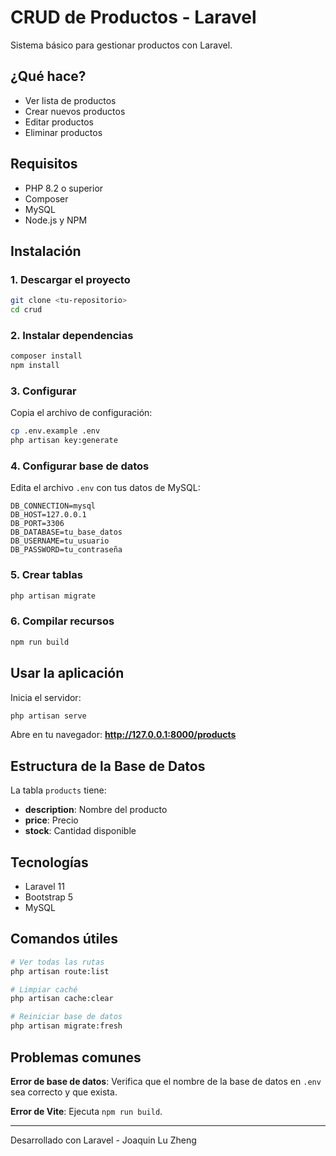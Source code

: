 # CRUD de Productos - Laravel

Sistema básico para gestionar productos con Laravel.

## ¿Qué hace?

- Ver lista de productos
- Crear nuevos productos
- Editar productos
- Eliminar productos

## Requisitos

- PHP 8.2 o superior
- Composer
- MySQL
- Node.js y NPM

## Instalación

### 1. Descargar el proyecto

```bash
git clone <tu-repositorio>
cd crud
```

### 2. Instalar dependencias

```bash
composer install
npm install
```

### 3. Configurar

Copia el archivo de configuración:

```bash
cp .env.example .env
php artisan key:generate
```

### 4. Configurar base de datos

Edita el archivo `.env` con tus datos de MySQL:

```env
DB_CONNECTION=mysql
DB_HOST=127.0.0.1
DB_PORT=3306
DB_DATABASE=tu_base_datos
DB_USERNAME=tu_usuario
DB_PASSWORD=tu_contraseña
```

### 5. Crear tablas

```bash
php artisan migrate
```

### 6. Compilar recursos

```bash
npm run build
```

## Usar la aplicación

Inicia el servidor:

```bash
php artisan serve
```

Abre en tu navegador: **http://127.0.0.1:8000/products**

## Estructura de la Base de Datos

La tabla `products` tiene:
- **description**: Nombre del producto
- **price**: Precio
- **stock**: Cantidad disponible

## Tecnologías

- Laravel 11
- Bootstrap 5
- MySQL

## Comandos útiles

```bash
# Ver todas las rutas
php artisan route:list

# Limpiar caché
php artisan cache:clear

# Reiniciar base de datos
php artisan migrate:fresh
```

## Problemas comunes

**Error de base de datos**: Verifica que el nombre de la base de datos en `.env` sea correcto y que exista.

**Error de Vite**: Ejecuta `npm run build`.

---

Desarrollado con Laravel - Joaquin Lu Zheng
